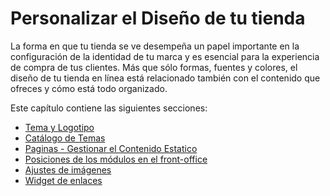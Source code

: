# Personalizar el Diseño de tu tienda

La forma en que tu tienda se ve desempeña un papel importante en la configuración de la identidad de tu marca y es esencial para la experiencia de compra de tus clientes. Más que sólo formas, fuentes y colores, el diseño de tu tienda en línea está relacionado también con el contenido que ofreces y cómo está todo organizado.

Este capítulo contiene las siguientes secciones:

* [Tema y Logotipo](tema-y-logotipo.md)
* [Catálogo de Temas](catalogo-temas.md)
* [Paginas - Gestionar el Contenido Estatico](paginas-gestionar-el-contenido-estatico.md)
* [Posiciones de los módulos en el front-office](posiciones-modulos.md)
* [Ajustes de imágenes](ajustes-de-imagenes.md)
* [Widget de enlaces](widget-enlaces.md)

